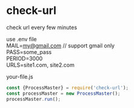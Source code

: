 # check-url
check url every few minutes

use .env file  
MAIL=my@gmail.com // support gmail only  
PASS=some_pass  
PERIOD=3000  
URLS=site1.com, site2.com

your-file.js
```javascript
const {ProcessMaster} = require('check-url');
const processMaster = new ProcessMaster();
processMaster.run();
```
